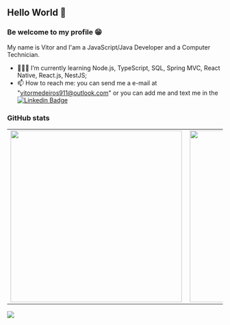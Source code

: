 
## Hello World 👋

### Be welcome to my profile 😁

 My name is Vitor and I'am a JavaScript/Java Developer and a Computer Technician.

- 👨🏻‍🎓 I’m currently learning Node.js, TypeScript, SQL, Spring MVC, React Native, React.js, NestJS;
- 📫 How to reach me: you can send me a e-mail at "vitormedeiros911@outlook.com" 
or you can add me and text me in the [![Linkedin Badge](https://img.shields.io/badge/-LinkedIn-blue?style=flat-square&logo=Linkedin&logoColor=white&link=https://www.linkedin.com/in/vitormedeiros911/)](https://www.linkedin.com/in/vitormedeiros911/)

### GitHub stats

<center>
<table>
  <tr>
      <td><img width="400px" align="left" src="https://github-readme-stats.vercel.app/api/top-langs/?username=vitormedeiros911&hide=html&layout=compact&theme=dracula" /></td>
      <td><img width="400px" align="left" src="https://github-readme-stats.vercel.app/api?username=vitormedeiros911&theme=dracula" /></td>
  </tr>  
</table>
</center>

![](https://komarev.com/ghpvc/?username=vitormedeiros911&color=7d02ba)
